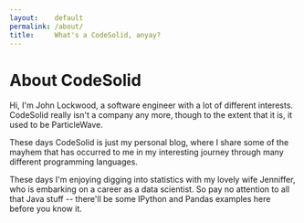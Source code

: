 ```yaml
---
layout:    default
permalink: /about/
title:     What's a CodeSolid, anyay?
---
```


# About CodeSolid

Hi, I'm John Lockwood, a software engineer with a lot of different interests.  CodeSolid really isn't a company any more, though to the extent that it is, it used to be ParticleWave.

These days CodeSolid is just my personal blog, where I share some of the mayhem that has occurred to me in my interesting journey through many different programming languages.

These days I'm enjoying digging into statistics with my lovely wife Jenniffer, who is embarking on a career as a data scientist.  So pay no attention to all that Java stuff -- there'll be some IPython and Pandas examples here before you know it.

